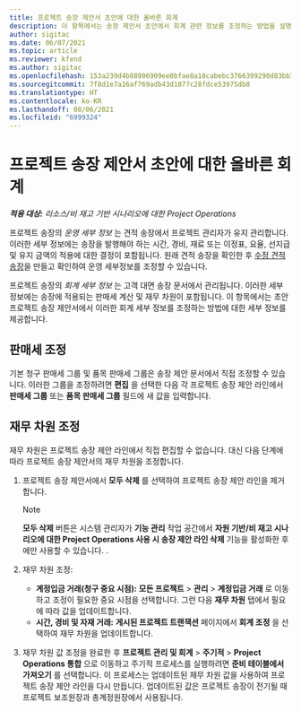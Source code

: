 ```yaml
---
title: 프로젝트 송장 제안서 초안에 대한 올바른 회계
description: 이 항목에서는 송장 제안서 초안에서 회계 관련 정보를 조정하는 방법을 설명합니다.
author: sigitac
ms.date: 06/07/2021
ms.topic: article
ms.reviewer: kfend
ms.author: sigitac
ms.openlocfilehash: 153a239d4b88906909ee0bfae8a18cabebc3766399290d83bb79f5d6375a942c
ms.sourcegitcommit: 7f8d1e7a16af769adb43d1877c28fdce53975db8
ms.translationtype: HT
ms.contentlocale: ko-KR
ms.lasthandoff: 08/06/2021
ms.locfileid: "6999324"
---
```

# <a name="correct-the-accounting-on-draft-project-invoice-proposals"></a>프로젝트 송장 제안서 초안에 대한 올바른 회계

_**적용 대상:** 리소스/비 재고 기반 시나리오에 대한 Project Operations_

프로젝트 송장의 *운영 세부 정보* 는 견적 송장에서 프로젝트 관리자가 유지 관리합니다. 이러한 세부 정보에는 송장을 발행해야 하는 시간, 경비, 재료 또는 이정표, 요율, 선지급 및 유지 금액의 적용에 대한 결정이 포함됩니다. 원래 견적 송장을 확인한 후 [수정 견적 송장](../proforma-invoicing/corrective-invoices.md)을 만들고 확인하여 운영 세부정보를 조정할 수 있습니다.

프로젝트 송장의 *회계 세부 정보* 는 고객 대면 송장 문서에서 관리됩니다. 이러한 세부 정보에는 송장에 적용되는 판매세 계산 및 재무 차원이 포함됩니다. 이 항목에서는 초안 프로젝트 송장 제안서에서 이러한 회계 세부 정보를 조정하는 방법에 대한 세부 정보를 제공합니다.

## <a name="adjust-sales-tax"></a>판매세 조정

기본 청구 판매세 그룹 및 품목 판매세 그룹은 송장 제안 문서에서 직접 조정할 수 있습니다. 이러한 그룹을 조정하려면 **편집** 을 선택한 다음 각 프로젝트 송장 제안 라인에서 **판매세 그룹** 또는 **품목 판매세 그룹** 필드에 새 값을 입력합니다.

## <a name="adjust-financial-dimensions"></a>재무 차원 조정

재무 차원은 프로젝트 송장 제안 라인에서 직접 편집할 수 없습니다. 대신 다음 단계에 따라 프로젝트 송장 제안서의 재무 차원을 조정합니다.

1. 프로젝트 송장 제안서에서 **모두 삭제** 를 선택하여 프로젝트 송장 제안 라인을 제거합니다.

    > [!NOTE]
    > **모두 삭제** 버튼은 시스템 관리자가 **기능 관리** 작업 공간에서 **자원 기반/비 재고 시나리오에 대한 Project Operations 사용 시 송장 제안 라인 삭제** 기능을 활성화한 후에만 사용할 수 있습니다. .

2. 재무 차원 조정:

    - **계정입금 거래(청구 중요 시점):** **모든 프로젝트** \> **관리** \> **계정입금 거래** 로 이동하고 조정이 필요한 중요 시점을 선택합니다. 그런 다음 **재무 차원** 탭에서 필요에 따라 값을 업데이트합니다.
    - **시간, 경비 및 자재 거래:** **게시된 프로젝트 트랜잭션** 페이지에서 **회계 조정** 을 선택하여 재무 차원을 업데이트합니다.

3. 재무 차원 값 조정을 완료한 후 **프로젝트 관리 및 회계** \> **주기적** \> **Project Operations 통합** 으로 이동하고 주기적 프로세스를 실행하려면 **준비 테이블에서 가져오기** 를 선택합니다. 이 프로세스는 업데이트된 재무 차원 값을 사용하여 프로젝트 송장 제안 라인을 다시 만듭니다. 업데이트된 값은 프로젝트 송장이 전기될 때 프로젝트 보조원장과 총계정원장에서 사용됩니다.
